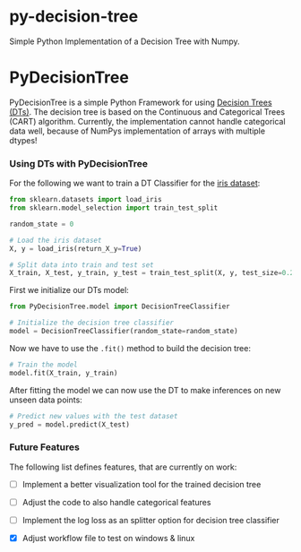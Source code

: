 # py-decision-tree
Simple Python Implementation of a Decision Tree with Numpy.

# PyDecisionTree
PyDecisionTree is a simple Python Framework for using [Decision Trees (DTs)](https://scikit-learn.org/stable/modules/tree.html).
The decision tree is based on the Continuous and Categorical Trees (CART) algorithm.
Currently, the implementation cannot handle categorical data well, because of NumPys implementation of arrays with 
multiple dtypes!

### Using DTs with PyDecisionTree
For the following we want to train a DT Classifier for the [iris dataset](https://scikit-learn.org/stable/modules/generated/sklearn.datasets.load_iris.html#sklearn.datasets.load_iris):

```python
from sklearn.datasets import load_iris
from sklearn.model_selection import train_test_split

random_state = 0

# Load the iris dataset
X, y = load_iris(return_X_y=True)

# Split data into train and test set
X_train, X_test, y_train, y_test = train_test_split(X, y, test_size=0.2, shuffle=True, random_state=random_state)
```

First we initialize our DTs model:

```python
from PyDecisionTree.model import DecisionTreeClassifier

# Initialize the decision tree classifier
model = DecisionTreeClassifier(random_state=random_state)
```

Now we have to use the `.fit()` method to build the decision tree:

```python
# Train the model
model.fit(X_train, y_train)
```

After fitting the model we can now use the DT to make inferences on new unseen data points:

```python
# Predict new values with the test dataset
y_pred = model.predict(X_test)
```

### Future Features
The following list defines features, that are currently on work:
* [ ] Implement a better visualization tool for the trained decision tree
* [ ] Adjust the code to also handle categorical features
* [ ] Implement the log loss as an splitter option for decision tree classifier
* [x] Adjust workflow file to test on windows & linux

